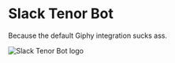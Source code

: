 # Slack Tenor Bot

Because the default Giphy integration sucks ass.

![Slack Tenor Bot logo](https://repository-images.githubusercontent.com/783845861/19e1bc6a-dbd9-44b0-a790-5b2015941826)
